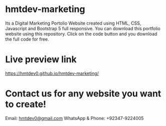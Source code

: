 # hmtdev-marketing
 Its a Digital Marketing Portolio Website created using HTML, CSS, Javascript and Bootstrap 5 full responsive. You can download this portfolio website using this repository.
 Click on the code button and you download the full code for free. 

# Live preview link
https://hmtdev0.github.io/hmtdev-marketing/

# Contact us for any website you want to create!
Email: hmtdev0@gmail.com
WhatsApp & Phone: +92347-9224005